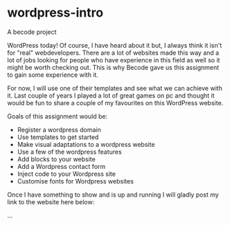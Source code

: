 # wordpress-intro
A becode project

WordPress today! Of course, I have heard about it but, I always think it isn't for "real" webdevelopers.
There are a lot of websites made this way and a lot of jobs looking for people who have experience in this
field as well so it might be worth checking out. This is why Becode gave us this assignment to gain some
experience with it.

For now, I will use one of their templates and see what we can achieve with it.
Last couple of years I played a lot of great games on pc and thought it would be fun to share a couple
of my favourites on this WordPress website.

Goals of this assignment would be:

* Register a wordpress domain
* Use templates to get started
* Make visual adaptations to a wordpress website
* Use a few of the wordpress features
* Add blocks to your website
* Add a Wordpress contact form
* Inject code to your Wordpress site
* Customise fonts for Wordpress websites


Once I have something to show and is up and running I will gladly post my link to the website here below:

...